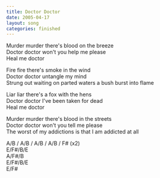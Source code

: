 ```yaml
---
title: Doctor Doctor
date: 2005-04-17
layout: song
categories: finished
---
```

Murder murder there's blood on the breeze  
Doctor doctor won't you help me please  
Heal me doctor

Fire fire there's smoke in the wind  
Doctor doctor untangle my mind  
Strung out waiting on parted waters a bush burst into flame

Liar liar there's a fox with the hens  
Doctor doctor I've been taken for dead  
Heal me doctor

Murder murder there's blood in the streets  
Doctor doctor won't you tell me please  
The worst of my addictions is that I am addicted at all

<div class="chords">
  A/B / A/B / A/B / A/B / F#  (x2)<br/>
  E/F#/B/E<br/>
  A/F#/B<br/>
  E/F#/B/E<br/>
  E/F#
</div>
